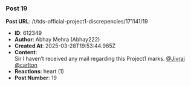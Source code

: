 ### Post 19
**Post URL**: /t/tds-official-project1-discrepencies/171141/19
- **ID**: 612349
- **Author**: Abhay Mehra (Abhay222)
- **Created At**: 2025-03-28T19:53:44.965Z
- **Content**:  
  Sir I haven’t received any mail regarding this Project1 marks. <a class="mention" href="/u/jivraj">@Jivraj</a>  <a class="mention" href="/u/carlton">@carlton</a>
- **Reactions**: heart (1)
- **Post Number**: 19

